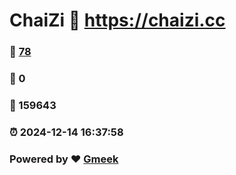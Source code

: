 # ChaiZi :link: https://chaizi.cc 
### :page_facing_up: [78](https://chaizi.cc/tag.html) 
### :speech_balloon: 0 
### :hibiscus: 159643 
### :alarm_clock: 2024-12-14 16:37:58 
### Powered by :heart: [Gmeek](https://github.com/Meekdai/Gmeek)

